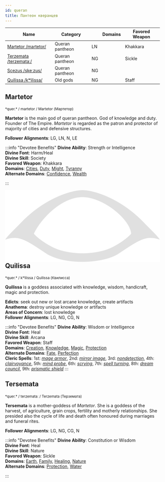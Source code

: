 ```yaml
---
id: queran
title: Пантеон кверанцев
---
```


| Name                                        | Category        |     | Domains | Favored Weapon |
| ------------------------------------------- | --------------- | --- | ------- | -------------- |
| [Martetor /martetor/](queran/#martetor)     | Queran pantheon | LN  |         | Khakkara       |
| [Terzemata /terzemataː/](queran/#tersemata) | Queran pantheon | NG  |         | Sickle         |
| [Scezus /skeːzus/](queran/#tersemata)       | Queran pantheon | NG  |         |                |
| [Quilissa /kʷilissa/](queran/#quilissa)     | Old gods        | NG  |         | Staff          |

## Martetor

<small>
*quer.*  / martetor / Martetor (Мартетор)
</small>

**Martetor** is the main god of queran pantheon. God of knowledge and duty. Founder of The Empire. *Martetor* is regarded as the patron and protector of majority of cities and defensive structures.

**Follower Alignments**: LG, LN, N, LE  

:::info "Devotee Benefits"
**Divine Ability**: Strength or Intelligence  
**Divine Font**: Harm/Heal  
**Divine Skill**: Society  
**Favored Weapon**: Khakkara  
**Domains**: [Cities](https://2e.aonprd.com/Domains.aspx?ID=3), [Duty](https://2e.aonprd.com/Domains.aspx?ID=45), [Might](https://2e.aonprd.com/Domains.aspx?ID=20), [Tyranny](https://2e.aonprd.com/Domains.aspx?ID=33)  
**Alternate Domains**: [Confidence](https://2e.aonprd.com/Domains.aspx?ID=4), [Wealth](https://2e.aonprd.com/Domains.aspx?ID=36)
<!-- **Cleric Spells**: 1st: [*mage armor*](https://2e.aonprd.com/Spells.aspx?ID=176), 2nd: [*mirror image*](https://2e.aonprd.com/Spells.aspx?ID=197), 3rd: [*nondetection*](https://2e.aonprd.com/Spells.aspx?ID=209), 4th: [*clairvoyance*](https://2e.aonprd.com/Spells.aspx?ID=40), 5th: [*mind probe*](https://2e.aonprd.com/Spells.aspx?ID=193), 6th: [*scrying*](https://2e.aonprd.com/Spells.aspx?ID=268), 7th: [*spell turning*](https://2e.aonprd.com/Spells.aspx?ID=297), 8th: [*dream council*](https://2e.aonprd.com/Spells.aspx?ID=89), 9th: [*prismatic shield*](https://2e.aonprd.com/Spells.aspx?ID=838) -->
:::

<img alt="Quilissa symbol" src="/img/gods/quilissa.svg" align="right" class="god-img"/>

## Quilissa

<small>
*quer.*  / kʷilissa / Quilissa (Квилисса)
</small>

**Quilissa** is a goddess associated with knowledge, wisdom, handicraft, magic and protection.

**Edicts**: seek out new or lost arcane knowledge, create artifacts  
**Anathema**: destroy unique knowledge or artifacts  
**Areas of Concern**: lost knowledge  
**Follower Alignments**: LG, NG, CG, N  

:::info "Devotee Benefits"
**Divine Ability**: Wisdom or Intelligence  
**Divine Font**: Heal  
**Divine Skill**: Arcana  
**Favored Weapon**: Staff  
**Domains**: [Creation](https://2e.aonprd.com/Domains.aspx?ID=5), [Knowledge](https://2e.aonprd.com/Domains.aspx?ID=17), [Magic](https://2e.aonprd.com/Domains.aspx?ID=19), [Protection](https://2e.aonprd.com/Domains.aspx?ID=27)  
**Alternate Domains**: [Fate](https://2e.aonprd.com/Domains.aspx?ID=12), [Perfection](https://2e.aonprd.com/Domains.aspx?ID=26)  
**Cleric Spells**: 1st: [*mage armor*](https://2e.aonprd.com/Spells.aspx?ID=176), 2nd: [*mirror image*](https://2e.aonprd.com/Spells.aspx?ID=197), 3rd: [*nondetection*](https://2e.aonprd.com/Spells.aspx?ID=209), 4th: [*clairvoyance*](https://2e.aonprd.com/Spells.aspx?ID=40), 5th: [*mind probe*](https://2e.aonprd.com/Spells.aspx?ID=193), 6th: [*scrying*](https://2e.aonprd.com/Spells.aspx?ID=268), 7th: [*spell turning*](https://2e.aonprd.com/Spells.aspx?ID=297), 8th: [*dream council*](https://2e.aonprd.com/Spells.aspx?ID=89), 9th: [*prismatic shield*](https://2e.aonprd.com/Spells.aspx?ID=838)
:::

## Tersemata

<small>
*quer.*  / terzemataː / Terzemata (Терземата)
</small>

**Tersemata** is a mother-goddess of *Martetor*. She is a goddess of the harvest, of agriculture, grain crops, fertility and motherly relationships. She presided also the cycle of life and death often honoured during marriages and funeral rites.

**Follower Alignments**: LG, NG, CG, N  

:::info "Devotee Benefits"
**Divine Ability**: Constitution or Wisdom  
**Divine Font**: Heal  
**Divine Skill**: Nature  
**Favored Weapon**: Sickle  
**Domains**: [Earth](https://2e.aonprd.com/Domains.aspx?ID=10), [Family](https://2e.aonprd.com/Domains.aspx?ID=11), [Healing](https://2e.aonprd.com/Domains.aspx?ID=15), [Nature](https://2e.aonprd.com/Domains.aspx?ID=22)  
**Alternate Domains**: [Protection](https://2e.aonprd.com/Domains.aspx?ID=27), [Water](https://2e.aonprd.com/Domains.aspx?ID=35)  
<!-- **Cleric Spells**: 1st: [*mage armor*](https://2e.aonprd.com/Spells.aspx?ID=176), 2nd: [*mirror image*](https://2e.aonprd.com/Spells.aspx?ID=197), 3rd: [*nondetection*](https://2e.aonprd.com/Spells.aspx?ID=209), 4th: [*clairvoyance*](https://2e.aonprd.com/Spells.aspx?ID=40), 5th: [*mind probe*](https://2e.aonprd.com/Spells.aspx?ID=193), 6th: [*scrying*](https://2e.aonprd.com/Spells.aspx?ID=268), 7th: [*spell turning*](https://2e.aonprd.com/Spells.aspx?ID=297), 8th: [*dream council*](https://2e.aonprd.com/Spells.aspx?ID=89), 9th: [*prismatic shield*](https://2e.aonprd.com/Spells.aspx?ID=838) -->
:::
